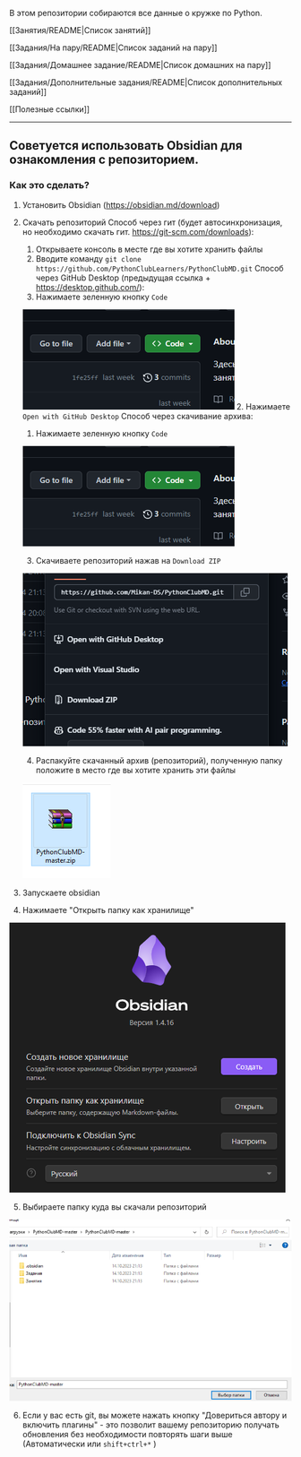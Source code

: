 В этом репозитории собираются все данные о кружке по Python.


[[Занятия/README|Список занятий]]

[[Задания/На пару/README|Список заданий на пару]]

[[Задания/Домашнее задание/README|Список домашних на пару]]

[[Задания/Дополнительные задания/README|Список дополнительных заданий]]

[[Полезные ссылки]]

----------


## Советуется использовать Obsidian для ознакомления с репозиторием.

### Как это сделать?

1. Установить Obsidian (https://obsidian.md/download)
2. Скачать репозиторий
		Способ через гит (будет автосинхронизация, но необходимо скачать гит. https://git-scm.com/downloads):
	1. Открываете консоль в месте где вы хотите хранить файлы
	2. Вводите команду `git clone https://github.com/PythonClubLearners/PythonClubMD.git`
		Способ через GitHub Desktop (предыдущая ссылка +  https://desktop.github.com/):
	1. Нажимаете зеленную кнопку `Code`
	
	![[Pasted image 20231020231258.png]](https://github.com/Mikan-DS/PythonClubMD/blob/master/src/Pasted%20image%2020231020231258.png)
	2. Нажимаете  `Open with GitHub Desktop`
		Способ через скачивание архива:
	1. Нажимаете зеленную кнопку `Code`
	
	![[Pasted image 20231020231258.png]](https://github.com/Mikan-DS/PythonClubMD/blob/master/src/Pasted%20image%2020231020231258.png)
	
	3. Скачиваете репозиторий нажав на `Download ZIP`
	
	![[Pasted image 20231020231408.png]](https://github.com/Mikan-DS/PythonClubMD/blob/master/src/Pasted%20image%2020231020231408.png)
	
	4. Распакуйте скачанный архив (репозиторий), полученную папку положите в место где вы хотите хранить эти файлы
	
	![[Pasted image 20231020231546.png]](https://github.com/Mikan-DS/PythonClubMD/blob/master/src/Pasted%20image%2020231020231546.png)
	
3. Запускаете obsidian
4. Нажимаете "Открыть папку как хранилище"

![[Pasted image 20231020231712.png]](https://github.com/Mikan-DS/PythonClubMD/blob/master/src/Pasted%20image%2020231020231712.png)

5. Выбираете папку куда вы скачали репозиторий

![[Pasted image 20231020232129.png]](https://github.com/Mikan-DS/PythonClubMD/blob/master/src/Pasted%20image%2020231020232129.png)

6. Если у вас есть git, вы можете нажать кнопку "Довериться автору и включить плагины" - это позволит вашему репозиторию получать обновления без необходимости повторять шаги выше (Автоматически или `shift+ctrl+*` )






